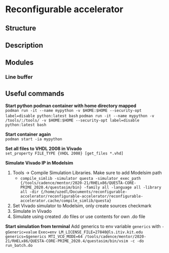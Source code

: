 # Reconfigurable accelerator

## Structure

## Description

## Modules
### Line buffer

## Useful commands
**Start python podman container with home directory mapped**  
`podman run -it --name mypython -v $HOME:$HOME --security-opt label=disable python:latest bash`
`podman run -it --name mypython -v /tools/:/tools/ -v $HOME:$HOME --security-opt label=disable python:latest bash`

**Start container again**  
`podman start -ia mypython`

**Set all files to VHDL 2008 in Vivado**  
`set_property FILE_TYPE {VHDL 2008} [get_files *.vhd]`

**Simulate Vivado IP in Modelsim**  
1. Tools -> Compile Simulation Libraries. Make sure to add Modelsim path
    - `compile_simlib -simulator questa -simulator_exec_path {/tools/cadence/mentor/2020-21/RHELx86/QUESTA-CORE-PRIME_2020.4/questasim/bin} -family all -language all -library all -dir {/home/uzedl/Documents/reconfigurable-accelerator/reconfigurable-accelerator/reconfigurable-accelerator.cache/compile_simlib/questa}`
2. Set Vivado simulator to Modelsim, only create sources checkmark
3. Simulate in Vivado
4. Simulate using created .do files or use contents for own .do file

**Start simulation from terminal**
Add generics to env variable `generics` with `-gGeneric=value`
`Exec=env LM_LICENSE_FILE=27840@ls.itiv.kit.edu generics=$generics MTI_VCO_MODE=64 /tools/cadence/mentor/2020-21/RHELx86/QUESTA-CORE-PRIME_2020.4/questasim/bin/vsim -c -do run_batch.do`